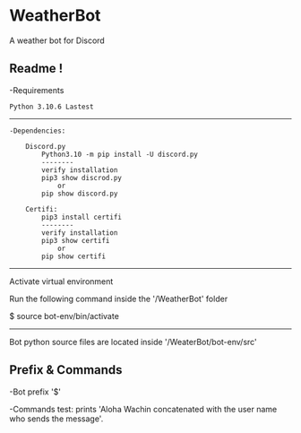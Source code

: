 # WeatherBot
A weather bot for Discord

Readme ! 
--------------------------------
-Requirements

	Python 3.10.6 Lastest
--------------------------------
	-Dependencies:
	
		Discord.py
			Python3.10 -m pip install -U discord.py
			--------
			verify installation 
			pip3 show discrod.py 
				or
			pip show discord.py		

		Certifi:
			pip3 install certifi
			--------
			verify installation 
			pip3 show certifi 
				or
			pip show certifi	
					
----------------------------------
Activate virtual environment

Run the following command inside the '/WeatherBot' folder

$ source bot-env/bin/activate

----------------------------------

Bot python source files are located inside '/WeaterBot/bot-env/src'

Prefix & Commands
----------------------------------

-Bot prefix
	'$'
	
-Commands
	test: prints 'Aloha Wachin concatenated with the user name who sends the message'.
